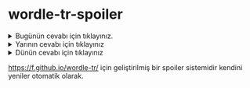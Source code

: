 # wordle-tr-spoiler

<details>
  <summary>Bugünün cevabı için tıklayınız.</summary>
  <br>
    <b> yenme </b>
</details>

<details>
  <summary>Yarının cevabı için tıklayınız</summary>
  <br>
   <b> ifrat </b>
</details>

<details>
  <summary>Dünün cevabı için tıklayınız </summary>
  <br>
  <b> takti </b>
</details>

https://f.github.io/wordle-tr/ için geliştirilmiş bir spoiler sistemidir kendini yeniler otomatik olarak.


